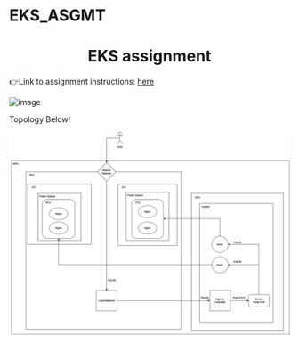# EKS_ASGMT
<h1 align=center>EKS assignment</h1>

👉Link to assignment instructions: [here](https://github.com/kura-labs-org/EKS_ASGMT/blob/main/EKS%20assignment.pdf)  

![image](https://encrypted-tbn0.gstatic.com/images?q=tbn:ANd9GcRcO3uI0ECzZUMHNrbDPkM2IXhL3MzAQsmGCg&usqp=CAU)

Topology Below!<br>


![image](https://github.com/KennethT404/EKS_ASGMT/blob/main/EKS%20Assignment%20Topology.png)
